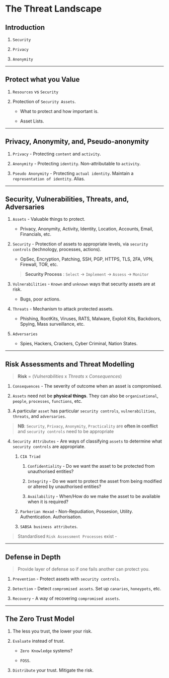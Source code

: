 # The Threat Landscape

## Introduction

1. `Security`

2. `Privacy`

3. `Anonymity`

---

## Protect what you Value

1. `Resources` vs `Security`

2. Protection of `Security Assets`.

    * What to protect and how important is. 

    * Asset Lists.  

---

## Privacy, Anonymity, and, Pseudo-anonymity

1. `Privacy` - Protecting `content` and `activity`.

2. `Anonymity` - Protecting `identity`. Non-attributable to `activity`.

3. `Pseudo Anonymity` - Protecting `actual identity`. Maintain a `representation of identity`. Alias.

---

## Security, Vulnerabilities, Threats, and, Adversaries

1. `Assets` - Valuable things to protect.

    * Privacy, Anonymity, Activity, Identity, Location, Accounts, Email, Financials, etc.

2. `Security` - Protection of assets to appropriate levels, via `security controls` (technology, processes, actions).

    * OpSec, Encryption, Patching, SSH, PGP, HTTPS, TLS, 2FA, VPN, Firewall, TOR, etc.

    > __Security Process__ : `Select` -> `Implement` -> `Assess` -> `Monitor`

3. `Vulnerabilities` - `Known` and `unknown` ways that security assets are at risk.

    * Bugs, poor actions.

4. `Threats` - Mechanism to attack protected assets.

    * Phishing, RootKits, Viruses, RATS, Malware, Exploit Kits, Backdoors, Spying, Mass surveillance, etc.

5. `Adversaries`

    * Spies, Hackers, Crackers, Cyber Criminal, Nation States.

---

## Risk Assessments and Threat Modelling

> __Risk__ = (_Vulnerabilities_ x _Threats_ x _Consequences_)

1. `Consequences` - The severity of outcome when an asset is compromised.

2. `Assets` need not be __physical things__. They can also be `organisational`, `people`, `processes`, `functions`, etc. 

3. A particular `asset` has particular `security controls`, `vulnerabilities`, `threats`, and `adversaries`.

> __NB__: `Security`, `Privacy`, `Anonymity`, `Practicality` are __often in conflict__ and `security controls` need to be appropriate

4. `Security Attributes` - Are ways of classifying `assets` to determine what `security controls` are appropriate.

    1. `CIA Triad`

        1. `Confidentiality` - Do we want the asset to be protected from unauthorised entities?

        2. `Integrity` - Do we want to protect the asset from being modified or altered by unauthorised entities?

        3. `Availability` - When/How do we make the asset to be available when it is required?
    
    2. `Parkerian Hexad` - Non-Repudiation, Possesion, Utility. Authentication. Authorisation. 
    
    3. `SABSA business attributes`.

> Standardised `Risk Assessment Processes` exist - 

---

## Defense in Depth

> Provide layer of defense so if one fails another can protect you.

1. `Prevention` - Protect assets with `security controls`.

2. `Detection` - Detect `compromised assets`. Set up `canaries`, `honeypots`, etc.

3. `Recovery` - A way of recovering `compromised assets`.

---

## The Zero Trust Model

1. The less you trust, the lower your risk.

2. `Evaluate` instead of trust. 

    * `Zero Knowledge` systems?

    * `FOSS`.

3. `Distribute` your trust. Mitigate the risk.

